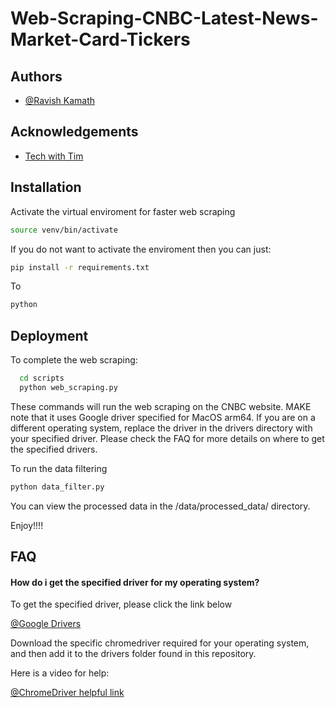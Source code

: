 # Web-Scraping-CNBC-Latest-News-Market-Card-Tickers
## Authors

- [@Ravish Kamath](https://github.com/RavishKamathStats)


## Acknowledgements

 - [Tech with Tim ](https://www.youtube.com/watch?v=NB8OceGZGjA&t=751s)



## Installation

Activate the virtual enviroment for faster web scraping

```bash
source venv/bin/activate
```
If you do not want to activate the enviroment then you can just: 

```bash
pip install -r requirements.txt
```
To 
```bash
python 
```
## Deployment

To complete the web scraping:

```bash
  cd scripts
  python web_scraping.py
```
These commands will run the web scraping on the CNBC website. MAKE note that it uses Google driver specified for MacOS arm64. If you are on a different operating system, replace the driver in the drivers directory with your specified driver. Please check the FAQ for more details on where to get the specified drivers. 


To run the data filtering 
```bash
python data_filter.py
```

You can view the processed data in the /data/processed_data/ directory. 

Enjoy!!!!
## FAQ

#### How do i get the specified driver for my operating system?

To get the specified driver, please click the link below

[@Google Drivers](https://googlechromelabs.github.io/chrome-for-testing)

Download the specific chromedriver required for your operating system, and then add it to the drivers folder found in this repository. 

Here is a video for help: 

[@ChromeDriver helpful link](https://www.youtube.com/watch?v=m4-Z5KqDHpU)


